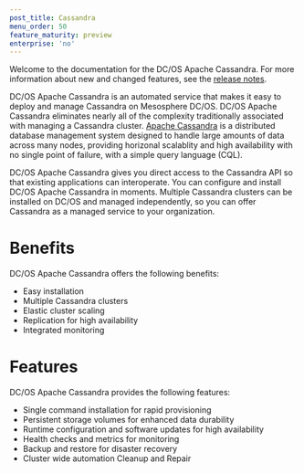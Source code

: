 ```yaml
---
post_title: Cassandra
menu_order: 50
feature_maturity: preview
enterprise: 'no'
---
```


Welcome to the documentation for the DC/OS Apache Cassandra. For more information about new and changed features, see the [release notes](https://github.com/mesosphere/dcos-cassandra-service/releases/).

DC/OS Apache Cassandra is an automated service that makes it easy to deploy and manage Cassandra on Mesosphere DC/OS. DC/OS Apache Cassandra eliminates nearly all of the complexity traditionally associated with managing a Cassandra cluster. [Apache Cassandra](http://docs.datastax.com/en/cassandra/2.2/pdf/cassandra22.pdf) is a distributed database management system designed to handle large amounts of data across many nodes, providing horizonal scalablity and high availability with no single point of failure, with a simple query language (CQL). 

DC/OS Apache Cassandra gives you direct access to the Cassandra API so that existing applications can interoperate. You can configure and install DC/OS Apache Cassandra in moments. Multiple Cassandra clusters can be installed on DC/OS and managed independently, so you can offer Cassandra as a managed service to your organization.

# Benefits

DC/OS Apache Cassandra offers the following benefits:

- Easy installation
- Multiple Cassandra clusters
- Elastic cluster scaling
- Replication for high availability
- Integrated monitoring

# Features

DC/OS Apache Cassandra provides the following features:

- Single command installation for rapid provisioning
- Persistent storage volumes for enhanced data durability
- Runtime configuration and software updates for high availability
- Health checks and metrics for monitoring
- Backup and restore for disaster recovery
- Cluster wide automation Cleanup and Repair



